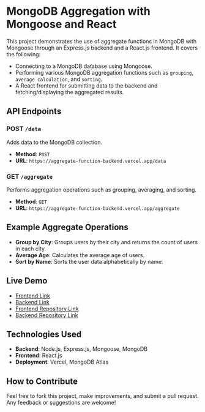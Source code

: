 # MongoDB Aggregation with Mongoose and React

This project demonstrates the use of aggregate functions in MongoDB with Mongoose through an Express.js backend and a React.js frontend. It covers the following:

- Connecting to a MongoDB database using Mongoose.
- Performing various MongoDB aggregation functions such as `grouping`, `average calculation`, and `sorting`.
- A React frontend for submitting data to the backend and fetching/displaying the aggregated results.

## API Endpoints

### POST `/data`
Adds data to the MongoDB collection.

- **Method**: `POST`
- **URL**: `https://aggregate-function-backend.vercel.app/data`

### GET `/aggregate`
Performs aggregation operations such as grouping, averaging, and sorting.

- **Method**: `GET`
- **URL**: `https://aggregate-function-backend.vercel.app/aggregate`

## Example Aggregate Operations

- **Group by City**: Groups users by their city and returns the count of users in each city.
- **Average Age**: Calculates the average age of users.
- **Sort by Name**: Sorts the user data alphabetically by name.

## Live Demo

- [Frontend Link](https://aggregate-function.vercel.app/)
- [Backend Link](https://aggregate-function-backend.vercel.app/)
- [Frontend Repository Link](https://github.com/nks854338/AggregateFunction)
- [Backend Repository Link](https://github.com/nks854338/AggregateFunctionBackend)

## Technologies Used

- **Backend**: Node.js, Express.js, Mongoose, MongoDB
- **Frontend**: React.js
- **Deployment**: Vercel, MongoDB Atlas

## How to Contribute

Feel free to fork this project, make improvements, and submit a pull request. Any feedback or suggestions are welcome!
